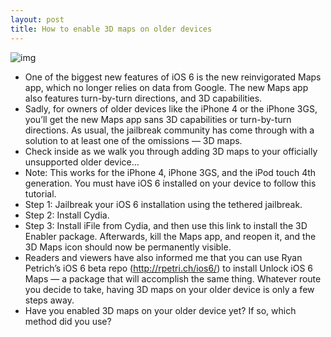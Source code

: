 ```yaml
---
layout: post
title: How to enable 3D maps on older devices
---
```

![img](http://media.idownloadblog.com/wp-content/uploads/2012/06/3D-Maps-icon.png)
* One of the biggest new features of iOS 6 is the new reinvigorated Maps app, which no longer relies on data from Google. The new Maps app also features turn-by-turn directions, and 3D capabilities.
* Sadly, for owners of older devices like the iPhone 4 or the iPhone 3GS, you’ll get the new Maps app sans 3D capabilities or turn-by-turn directions. As usual, the jailbreak community has come through with a solution to at least one of the omissions — 3D maps.
* Check inside as we walk you through adding 3D maps to your officially unsupported older device…
* Note: This works for the iPhone 4, iPhone 3GS, and the iPod touch 4th generation. You must have iOS 6 installed on your device to follow this tutorial.
* Step 1: Jailbreak your iOS 6 installation using the tethered jailbreak.
* Step 2: Install Cydia.
* Step 3: Install iFile from Cydia, and then use this link to install the 3D Enabler package. Afterwards, kill the Maps app, and reopen it, and the 3D Maps icon should now be permanently visible.
* Readers and viewers have also informed me that you can use Ryan Petrich’s iOS 6 beta repo (http://rpetri.ch/ios6/) to install Unlock iOS 6 Maps — a package that will accomplish the same thing. Whatever route you decide to take, having 3D maps on your older device is only a few steps away.
* Have you enabled 3D maps on your older device yet? If so, which method did you use?

